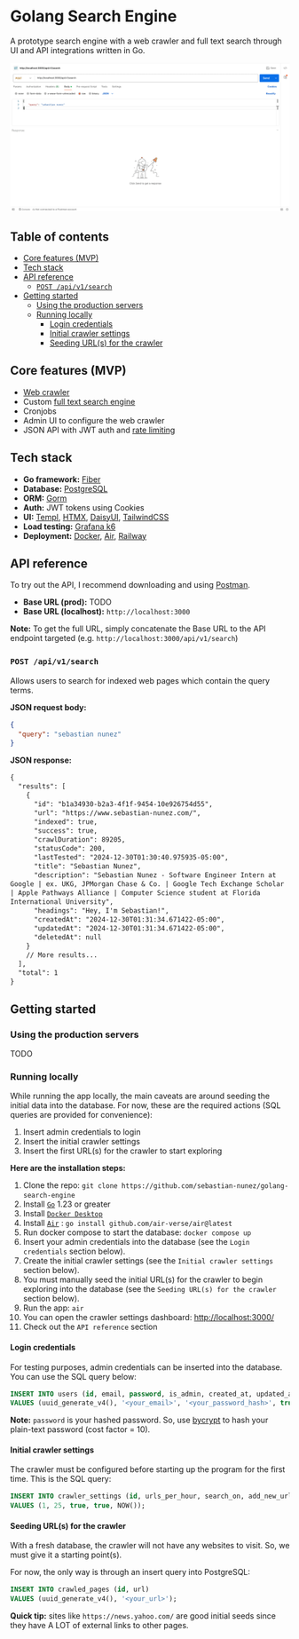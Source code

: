 # Golang Search Engine <!-- omit in toc -->

A prototype search engine with a web crawler and full text search through UI and API integrations written in Go.

![search demo 1](./docs/images/search_demo_1.gif)

## Table of contents <!-- omit in toc -->

- [Core features (MVP)](#core-features-mvp)
- [Tech stack](#tech-stack)
- [API reference](#api-reference)
  - [`POST /api/v1/search`](#post-apiv1search)
- [Getting started](#getting-started)
  - [Using the production servers](#using-the-production-servers)
  - [Running locally](#running-locally)
    - [Login credentials](#login-credentials)
    - [Initial crawler settings](#initial-crawler-settings)
    - [Seeding URL(s) for the crawler](#seeding-urls-for-the-crawler)

## Core features (MVP)

- [Web crawler](https://en.wikipedia.org/wiki/Web_crawler)
- Custom [full text search engine](https://www.mongodb.com/resources/basics/full-text-search)
- Cronjobs
- Admin UI to configure the web crawler
- JSON API with JWT auth and [rate limiting](https://www.cloudflare.com/learning/bots/what-is-rate-limiting/#:~:text=Rate%20limiting%20is%20a%20strategy,kinds%20of%20malicious%20bot%20activity.)

## Tech stack

- **Go framework:** [Fiber](https://gofiber.io/)
- **Database:** [PostgreSQL](https://www.postgresql.org/)
- **ORM:** [Gorm](https://gorm.io/)
- **Auth:** JWT tokens using Cookies
- **UI:** [Templ](https://templ.guide/), [HTMX](https://htmx.org/), [DaisyUI](https://daisyui.com/), [TailwindCSS](https://tailwindcss.com/)
- **Load testing:** [Grafana k6](https://grafana.com/docs/k6/latest/)
- **Deployment:** [Docker](https://www.docker.com/), [Air](https://github.com/air-verse/air), [Railway](https://railway.com/)

## API reference

To try out the API, I recommend downloading and using [Postman](https://www.postman.com/downloads/).

- **Base URL (prod):** TODO
- **Base URL (localhost):** `http://localhost:3000`

**Note:** To get the full URL, simply concatenate the Base URL to the API endpoint targeted (e.g. `http://localhost:3000/api/v1/search`)

### `POST /api/v1/search`

Allows users to search for indexed web pages which contain the query terms.

**JSON request body:**

```json
{
  "query": "sebastian nunez"
}
```

**JSON response:**

```jsonc
{
  "results": [
    {
      "id": "b1a34930-b2a3-4f1f-9454-10e926754d55",
      "url": "https://www.sebastian-nunez.com/",
      "indexed": true,
      "success": true,
      "crawlDuration": 89205,
      "statusCode": 200,
      "lastTested": "2024-12-30T01:30:40.975935-05:00",
      "title": "Sebastian Nunez",
      "description": "Sebastian Nunez - Software Engineer Intern at Google | ex. UKG, JPMorgan Chase & Co. | Google Tech Exchange Scholar | Apple Pathways Alliance | Computer Science student at Florida International University",
      "headings": "Hey, I'm Sebastian!",
      "createdAt": "2024-12-30T01:31:34.671422-05:00",
      "updatedAt": "2024-12-30T01:31:34.671422-05:00",
      "deletedAt": null
    }
    // More results...
  ],
  "total": 1
}
```

## Getting started

### Using the production servers

TODO

### Running locally

While running the app locally, the main caveats are around seeding the initial data into the database. For now, these are the required actions (SQL queries are provided for convenience):

1. Insert admin credentials to login
2. Insert the initial crawler settings
3. Insert the first URL(s) for the crawler to start exploring

**Here are the installation steps:**

1. Clone the repo: `git clone https://github.com/sebastian-nunez/golang-search-engine`
2. Install [`Go`](https://go.dev/doc/install) 1.23 or greater
3. Install [`Docker Desktop`](https://docs.docker.com/compose/install/)
4. Install [`Air`](https://github.com/air-verse/air) : `go install github.com/air-verse/air@latest`
5. Run docker compose to start the database: `docker compose up`
6. Insert your admin credentials into the database (see the `Login credentials` section below).
7. Create the initial crawler settings (see the `Initial crawler settings` section below).
8. You must manually seed the initial URL(s) for the crawler to begin exploring into the database (see the `Seeding URL(s) for the crawler` section below).
9. Run the app: `air`
10. You can open the crawler settings dashboard: [http://localhost:3000/](http://localhost:3000/)
11. Check out the `API reference` section

#### Login credentials

For testing purposes, admin credentials can be inserted into the database. You can use the SQL query below:

```sql
INSERT INTO users (id, email, password, is_admin, created_at, updated_at)
VALUES (uuid_generate_v4(), '<your_email>', '<your_password_hash>', true, NOW(), NOW());
```

**Note:** `password` is your hashed password. So, use [bycrypt](https://bcrypt.online/) to hash your plain-text password (cost factor = 10).

#### Initial crawler settings

The crawler must be configured before starting up the program for the first time. This is the SQL query:

```sql
INSERT INTO crawler_settings (id, urls_per_hour, search_on, add_new_urls, updated_at)
VALUES (1, 25, true, true, NOW());
```

#### Seeding URL(s) for the crawler

With a fresh database, the crawler will not have any websites to visit. So, we must give it a starting point(s).

For now, the only way is through an insert query into PostgreSQL:

```sql
INSERT INTO crawled_pages (id, url)
VALUES (uuid_generate_v4(), '<your_url>');
```

**Quick tip:** sites like `https://news.yahoo.com/` are good initial seeds since they have A LOT of external links to other pages.
